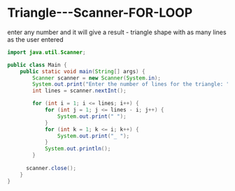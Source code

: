 # Triangle---Scanner-FOR-LOOP
enter any number and it will give a result - triangle shape with as many lines as the user entered

```java
import java.util.Scanner;

public class Main {
    public static void main(String[] args) {
        Scanner scanner = new Scanner(System.in);
        System.out.print("Enter the number of lines for the triangle: ");
        int lines = scanner.nextInt();

        for (int i = 1; i <= lines; i++) {
            for (int j = 1; j <= lines - i; j++) {
                System.out.print(" ");
            }
            for (int k = 1; k <= i; k++) {
                System.out.print("_ ");
            }
            System.out.println();
        }
    
      scanner.close();
    }
}

```
